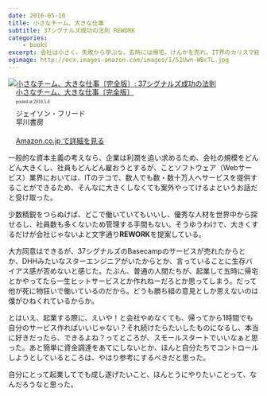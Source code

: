```yaml
---
date: 2016-05-10
title: 小さなチーム、大きな仕事
subtitle: 37シグナルズ成功の法則 REWORK
categories: 
    - books
excerpt: 会社は小さく。失敗から学ぶな。五時には帰宅。けんかを売れ。IT界のカリスマ経営者が目からウロコの心得を明快に示すビジネス読書会の新スタンダード。
ogimage: http://ecx.images-amazon.com/images/I/51Uwn-WBcTL.jpg
---
```


<div class="azlink-box"><div class="azlink-image" style="float:left"><a href="http://www.amazon.co.jp/exec/obidos/ASIN/415209267X/warikiru-22/ref=nosim/" name="azlinklink" target="_blank"><img src="http://ecx.images-amazon.com/images/I/51Uwn-WBcTL._SL160_.jpg" alt="小さなチーム、大きな仕事〔完全版〕: 37シグナルズ成功の法則" style="border:none" /></a></div><div class="azlink-info" style="float:left;margin-left:15px;line-height:120%"><div class="azlink-name" style="margin-bottom:10px;line-height:120%"><a href="http://www.amazon.co.jp/exec/obidos/ASIN/415209267X/warikiru-22/ref=nosim/" name="azlinklink" target="_blank">小さなチーム、大きな仕事〔完全版〕</a><div class="azlink-powered-date" style="font-size:7pt;margin-top:5px;font-family:verdana;line-height:120%">posted at 2016.5.8</div></div><div class="azlink-detail">ジェイソン・フリード<br />早川書房<br /><br /></div><div class="azlink-link" style="margin-top:5px"><a href="http://www.amazon.co.jp/exec/obidos/ASIN/415209267X/warikiru-22/ref=nosim/" target="_blank">Amazon.co.jp で詳細を見る</a></div></div><div class="azlink-footer" style="clear:left"></div></div>

一般的な資本主義の考えなら、企業は利潤を追い求めるため、会社の規模をどんどん大きくし、社員もどんどん雇おうとするが、ことソフトウェア（Webサービス）業界においては、ITのテコで、数人でも数・数十万人へサービスを提供することができるため、そんなに大きくしなくても案外やってけるよというお話だと受け取った。

少数精鋭をつらぬけば、どこで働いていてもいいし、優秀な人材を世界中から探せるし、社員数も多くないため管理する手間もない。そうゆうわけで、大きくするだけが会社じゃないよと文字通り**REWORK**を提案している。

大方同意はできるが、37シグナルズのBasecampのサービスが売れたからとか、DHHみたいなスターエンジニアがいたからとか、言っていることに生存バイアス感が否めないと感じた。たぶん、普通の人間たちが、起業して五時に帰宅とかやってたら一生ヒットサービスとか作れねーだろとか思ってしまう。だって他が死に物狂いで働いているのだから。どうも勝ち組の意見としか思えないのは僕がひねくれているからか。

とはいえ、起業する際に、えいや！と会社やめなくても、帰ってから1時間でも自分のサービス作ればいいじゃない？それ続けたらたいしたものになるし、本当に好きだったら、できるよね？ってところが、スモールスタートでいいなぁと思った。あと簡単に資金調達をあてにしないとか、ほんと自分たちでコントロールしようとしているところは、やはり参考にするべきだと思った。

自分にとって起業してでも成し遂げたいこと、ほんとうにやりたいことって、なんだろうなと思った。



